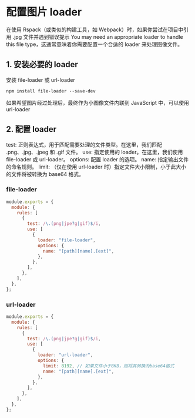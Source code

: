 # 配置图片 loader

在使用 Rspack（或类似的构建工具，如 Webpack）时，如果你尝试在项目中引用 .jpg 文件并遇到错误提示 You may need an appropriate loader to handle this file type，这通常意味着你需要配置一个合适的 loader 来处理图像文件。

## 1. 安装必要的 loader

安装 file-loader 或 url-loader

```
npm install file-loader --save-dev

```

如果希望图片经过处理后，最终作为小图像文件内联到 JavaScript 中，可以使用 url-loader

## 2. 配置 loader

test: 正则表达式，用于匹配需要处理的文件类型。在这里，我们匹配 .png、.jpg、.jpeg 和 .gif 文件。
use: 指定使用的 loader。在这里，我们使用 file-loader 或 url-loader。
options: 配置 loader 的选项。
name: 指定输出文件的命名规则。
limit: （仅在使用 url-loader 时）指定文件大小限制，小于此大小的文件将被转换为 base64 格式。

### file-loader

```js
module.exports = {
  module: {
    rules: [
      {
        test: /\.(png|jpe?g|gif)$/i,
        use: [
          {
            loader: "file-loader",
            options: {
              name: "[path][name].[ext]",
            },
          },
        ],
      },
    ],
  },
};
```

### url-loader

```js
module.exports = {
  module: {
    rules: [
      {
        test: /\.(png|jpe?g|gif)$/i,
        use: [
          {
            loader: "url-loader",
            options: {
              limit: 8192, // 如果文件小于8KB，则将其转换为base64格式
              name: "[path][name].[ext]",
            },
          },
        ],
      },
    ],
  },
};
```
